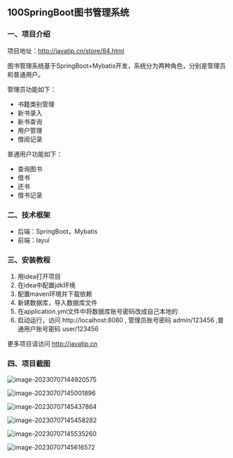 ## 100SpringBoot图书管理系统

### 一、项目介绍

项目地址：http://javatip.cn/store/84.html

图书管理系统基于SpringBoot+Mybatis开发，系统分为两种角色，分别是管理员和普通用户。

管理员功能如下：

- 书籍类别管理
- 新书录入
- 新书查询
- 用户管理
- 借阅记录

普通用户功能如下：

- 查询图书
- 借书
- 还书
- 借书记录

### 二、技术框架

- 后端：SpringBoot，Mybatis
- 前端：layui

### 三、安装教程

1. 用idea打开项目
2. 在idea中配置jdk环境
3. 配置maven环境并下载依赖
4. 新建数据库，导入数据库文件
5. 在application.yml文件中将数据库账号密码改成自己本地的
6. 启动运行，访问 http://localhost:8080  , 管理员账号密码 admin/123456 ,普通用户账号密码 user/123456

更多项目请访问 http://javatip.cn

### 四、项目截图

![image-20230707144920575](http://image.javatip.cn/bysj/20230707144921.png)

![image-20230707145001896](http://image.javatip.cn/bysj/20230707145002.png)

![image-20230707145437864](http://image.javatip.cn/bysj/20230707145438.png)

![image-20230707145458282](http://image.javatip.cn/bysj/20230707145458.png)

![image-20230707145535260](http://image.javatip.cn/bysj/20230707145535.png)

![image-20230707145616572](http://image.javatip.cn/bysj/20230707145616.png)


